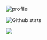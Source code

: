 ![profile](https://p4.wallpaperbetter.com/wallpaper/63/252/11/the-mandalorian-the-mandalorian-character-star-wars-ice-clouds-hd-wallpaper-preview.jpg)

<!-- <table>
    <tr align="center">
      <td>
<h3><samp>&nbsp;&nbsp;S A M U E L &nbsp; O W I N O&nbsp;&nbsp;</samp></h3>
<sub><samp>Co-Founder and Software Engineer at <a href="https://thelifeplanner.co">Life Planner</a></samp></sub><br>
<sub><samp>Find me on <a href="https://twitter.com/SamProgramiz">twitter-verse</a> & <a href="https://www.linkedin.com/in/samuel-owino-954154129/">Linkedin</a></br></br></samp></sub>
</td>
    </tr>
</table> -->

<!-- ![Github stats](https://github-readme-stats.vercel.app/api?username=samuelowino&theme=green&show_icons=true&include_all_commits=true&count_private=true) -->
<p>
    <img src='https://github-readme-stats.vercel.app/api?username=samuelowino&show_icons=true&count_private=true&hide_border=true' alt='Github stats' align='start' />

</p>

<p>
</p>
<p align="left">
  <img width="" height="" src="https://github-readme-streak-stats.herokuapp.com/?user=samuelowino">
<p/>

 
